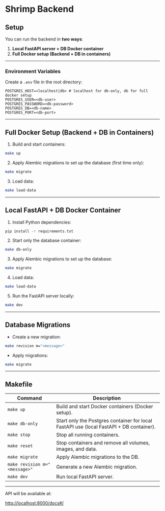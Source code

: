 # Shrimp Backend

## Setup

You can run the backend in **two ways**:

1. **Local FastAPI server + DB Docker container**
2. **Full Docker setup (Backend + DB in containers)**

---

### Environment Variables

Create a `.env` file in the root directory:

```env
POSTGRES_HOST=<localhost|db> # localhost for db-only, db for full docker setup
POSTGRES_USER=<db-user>
POSTGRES_PASSWORD=<db-password>
POSTGRES_DB=<db-name>
POSTGRES_PORT=<db-port>
```

---

## Full Docker Setup (Backend + DB in Containers)

1. Build and start containers:

```bash
make up
```

2. Apply Alembic migrations to set up the database (first time only):

```bash
make migrate
```

3. Load data:

```bash
make load-data
```

---

## Local FastAPI + DB Docker Container


1. Install Python dependencies:

```bash
pip install -r requirements.txt
```

2. Start only the database container:

```bash
make db-only
```

3. Apply Alembic migrations to set up the database:

```bash
make migrate
```

4. Load data:

```bash
make load-data
```

5. Run the FastAPI server locally:

```bash
make dev
```

---

## Database Migrations 

* Create a new migration:

```bash
make revision m="<message>"
```

* Apply migrations:

```bash
make migrate
```

---

## Makefile

| Command                       | Description                                                      |
| ----------------------------- | ---------------------------------------------------------------- |
| `make up`                     | Build and start Docker containers (Docker setup).          |
| `make db-only`                     | Start only the Postgres container for local FastAPI use (local FastAPI + DB container).         |
| `make stop`                   | Stop all running containers.                                     |
| `make reset`                  | Stop containers and remove all volumes, images, and data.        |
| `make migrate`                | Apply Alembic migrations to the DB.               |
| `make revision m="<message>"`       | Generate a new Alembic migration.                 |
| `make dev`       | Run local FastAPI server.                 |


---

API will be available at:

[http://localhost:8000/docs#/](http://localhost:8000/docs#/)

